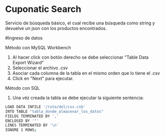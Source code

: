 # Cuponatic Search

Servicio de búsqueda básico, el cual recibe una búsqueda como string y devuelve un json con los productos encontrados.


#Ingreso de datos

Método con MySQL Workbench

1. Al hacer click con botón derecho se debe seleccionar "Table Data Export Wizard"
2. Seleccionar el archivo .csv
3. Asociar cada columna de la tabla en el mismo orden que lo tiene el .csv
4. Click en "Next" para ejecutar.

Método con SQL

1. Una véz creada la tabla se debe ejecutar la siguiente sentencia:
	
```bash
LOAD DATA INFILE '/ruta/del/csv.csb'
INTO TABLE "tabla_donde_almacenar_los_datos"
FIELDS TERMINATED BY ','
ENCLOSED BY '"'
LINES TERMINATED BY '\n'
IGNORE 1 ROWS;
```


	
